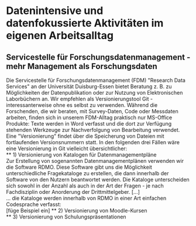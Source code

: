 #  Datenintensive und datenfokussierte Aktivitäten im eigenen Arbeitsalltag  
## Servicestelle für Forschungsdatenmanagement - mehr Management als Forschungsdaten  
Die Servicestelle für Forschungsdatenmanagement (FDM) "Research Data Services" an der Universität Duisburg-Essen bietet 
Beratung z. B. zu Möglichkeiten der Datenpublikation oder zur Nutzung von Elektronischen Laborbüchern an. 
Wir empfehlen als Versionierungstool Git - interessanterweise ohne es selbst zu verwenden.
Während die Forschenden, die wir beraten, mit Survey-Daten, Code oder Messdaten arbeiten, finden sich in unserem FDM-Alltag praktisch nur
MS-Office Produkte: Texte werden in Word verfasst und die dort zur Verfügung stehenden Werkzeuge zur Nachverfolgung von Bearbeitung verwendet. 
Eine "Versionierung" findet über die Speicherung von Dateien mit fortlaufenden Versionsnummern statt. 
In den folgenden drei Fällen wäre eine Versionierung in Git vielleicht übersichtlicher:  
** 1) Versionierung von Katalogen für Datenmanagementpläne  
Zur Erstellung von sogenannten Datenmanagementplänen verwenden wir die Software RDMO. Diese Software gibt uns die Möglichkeit unterschiedliche Fragekataloge zu erstellen, 
die dann innerhalb der Software von den Nutzern beantwortet werden. Die Kataloge unterscheiden sich sowohl in der Anzahl als auch in der Art der Fragen - je nach Fachdisziplin oder
Anorderung der Drittmittelgeber. [...]  
... die Kataloge werden innerhalb von RDMO in einer Art einfachen Codesprache verfasst:  
[füge Beispiel ein]
** 2) Versionierung von Moodle-Kursen  
** 3) Versionierung von Schulungspräsentationen    
